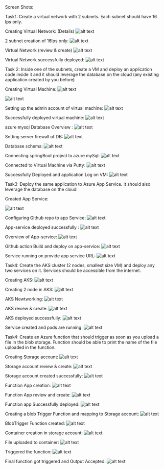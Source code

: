 Screen Shots:

Task1: Create a virtual network with 2 subnets. Each subnet should have 16 Ips only.

Creating Virtual Network: (Details)
![alt text](https://github.com/utkarshsanju13/springboot-azuresql/blob/main/img/cncreation1.png)

 
2 subnet creation of 16Ips only: 
![alt text](https://github.com/utkarshsanju13/springboot-azuresql/blob/main/img/vncreation2-2subnet16ipscreated.png)
 




Virtual Network (review & create)
![alt text](https://github.com/utkarshsanju13/springboot-azuresql/blob/main/img/vncreation3-reviewandcreate.png)
 
Virtual Network successfully deployed:
![alt text](https://github.com/utkarshsanju13/springboot-azuresql/blob/main/img/vnetcreation4-createdsuccesfully.png) 






Task 2: Inside one of the subnets, create a VM and deploy an application code inside it and it should leverage the database on the cloud (any existing application created by you before)


Creating Virtual Machine: 
![alt text](https://github.com/utkarshsanju13/springboot-azuresql/blob/main/img/vmcreation1Screenshot%202023-02-21%20140620.png)
 

![alt text](https://github.com/utkarshsanju13/springboot-azuresql/blob/main/img/vmcreatin2.png)
 
Setting up the admin account of virtual machine:
![alt text](https://github.com/utkarshsanju13/springboot-azuresql/blob/main/img/vmcreatin3.png)
 
Successfully deployed virtual machine:
![alt text](https://github.com/utkarshsanju13/springboot-azuresql/blob/main/img/vmcreatin4-successful.png)
 

azure mysql Database Overview : 
![alt text](https://github.com/utkarshsanju13/springboot-azuresql/blob/main/img/db-created-overview.png)
 
Setting server firewall of DB: 
![alt text](https://github.com/utkarshsanju13/springboot-azuresql/blob/main/img/db-set-firewall.png)
 

Database schema: 
![alt text](https://github.com/utkarshsanju13/springboot-azuresql/blob/main/img/db-table.png)
 

Connecting springBoot project to azure mySql: 
![alt text](https://github.com/utkarshsanju13/springboot-azuresql/blob/main/img/application.yml-springboot-azuresql.png)
 
Connected to Virtual Machine via Putty: 
![alt text](https://github.com/utkarshsanju13/springboot-azuresql/blob/main/img/sucessfully-login-vm.png)

 

Successfully Deployed and application Log on VM: 
![alt text](https://github.com/utkarshsanju13/springboot-azuresql/blob/main/img/sucessfully-deploy-on-VM.png)
 

Task3: Deploy the same application to Azure App Service. It should also leverage the database on the cloud


Created App Service: 

![alt text](https://github.com/utkarshsanju13/springboot-azuresql/blob/main/img/createApp.png)
 
Configuring Github repo to app Service: 
![alt text](https://github.com/utkarshsanju13/springboot-azuresql/blob/main/img/createApp-githubaction.png)
 
App-service deployed successfully :
![alt text](https://github.com/utkarshsanju13/springboot-azuresql/blob/main/img/service-ccreated-succesfully.png)
 
Overview of App-service: 
![alt text](https://github.com/utkarshsanju13/springboot-azuresql/blob/main/img/overviewpage.png)
 
Github action Build and deploy on app-service: 
![alt text](https://github.com/utkarshsanju13/springboot-azuresql/blob/main/img/github-build-and-deploy-success.png)
 
Service running on provide app service URL:
![alt text](https://github.com/utkarshsanju13/springboot-azuresql/blob/main/img/url-output.png)

 
Task4: Create the AKS cluster (2 nodes, smallest size VM) and deploy any two services on it. Services should be accessible from the internet.


Creating AKS:
![alt text](https://github.com/utkarshsanju13/springboot-azuresql/blob/main/img/create%20kubernetes%20cluster.png)
 
Creating 2 node in AKS:
![alt text](https://github.com/utkarshsanju13/springboot-azuresql/blob/main/img/create%20kubernetes%20cluster2.png)
 
AKS Newtworking: 
![alt text](https://github.com/utkarshsanju13/springboot-azuresql/blob/main/img/create%20kubernetes%20cluster3.png)
 
AKS review & create: 
![alt text](https://github.com/utkarshsanju13/springboot-azuresql/blob/main/img/create%20kubernetes%20cluster4.png)
 
AKS deployed successfully:
![alt text](https://github.com/utkarshsanju13/springboot-azuresql/blob/main/img/clustercreatesuccess5.png)
 
Service created and pods are running: 
![alt text](https://github.com/utkarshsanju13/springboot-azuresql/blob/main/img/with%20runnung%20single%20pod.png)
 

Task4: Create an Azure function that should trigger as soon as you upload a file in the blob storage. Function should be able to print the name of the file uploaded in the function.


Creating Storage account:
![alt text](https://github.com/utkarshsanju13/springboot-azuresql/blob/main/img/storagecreated1.png)
 
Storage account review & create:
![alt text](https://github.com/utkarshsanju13/springboot-azuresql/blob/main/img/storagecreated1.5.png)
 
Storage account created successfully:
![alt text](https://github.com/utkarshsanju13/springboot-azuresql/blob/main/img/stragecreatedsuccesfully2.png)
 
Function App creation:
![alt text](https://github.com/utkarshsanju13/springboot-azuresql/blob/main/img/functioncreating1-region-westeurope.png)
 
Function App review and create:
![alt text](https://github.com/utkarshsanju13/springboot-azuresql/blob/main/img/functioncreating2-region-westeurope.png)
 
Function app Successfully deployed:
![alt text](https://github.com/utkarshsanju13/springboot-azuresql/blob/main/img/functioncreatsuccesfully3.png)
 
Creating a blob Trigger Function and mapping to Storage account:
![alt text](https://github.com/utkarshsanju13/springboot-azuresql/blob/main/img/storagemappingtoFunction.png)
 
BlobTrigger Function created:
![alt text](https://github.com/utkarshsanju13/springboot-azuresql/blob/main/img/blobtriggercreated.png)
 
Container creation in storage account: 
![alt text](https://github.com/utkarshsanju13/springboot-azuresql/blob/main/img/containerCreatedinStorageaccount.png)
 
File uploaded to container:
![alt text](https://github.com/utkarshsanju13/springboot-azuresql/blob/main/img/fileuploadedinContainer.png)
 
Triggered the function:
![alt text](https://github.com/utkarshsanju13/springboot-azuresql/blob/main/img/triggering%20the%20function.png)
 

Final function got triggered and Output Accepted:
![alt text](https://github.com/utkarshsanju13/springboot-azuresql/blob/main/img/finalout202Accepted.png)
 

